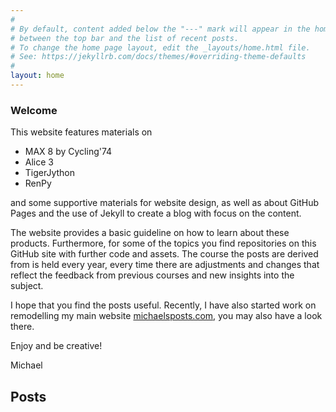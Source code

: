 ```yaml
---
#
# By default, content added below the "---" mark will appear in the home page
# between the top bar and the list of recent posts.
# To change the home page layout, edit the _layouts/home.html file.
# See: https://jekyllrb.com/docs/themes/#overriding-theme-defaults
#
layout: home
---
```


### Welcome

This website features materials on

- MAX 8 by Cycling'74
- Alice 3
- TigerJython
- RenPy

and some supportive materials for website design, as well as about GitHub Pages and the use of Jekyll to create a blog with focus on the content.

The website provides a basic guideline on how to learn about these products. Furthermore, for some of the topics you find repositories on this GitHub site with further code and assets. The course the posts are derived from is held every year, every time there are adjustments and changes that reflect the feedback from previous courses and new insights into the subject.

I hope that you find the posts useful. Recently, I have also started work on remodelling my main website [michaelsposts.com](www.michaelsposts.com), you may also have a look there.

Enjoy and be creative!

Michael

## Posts
